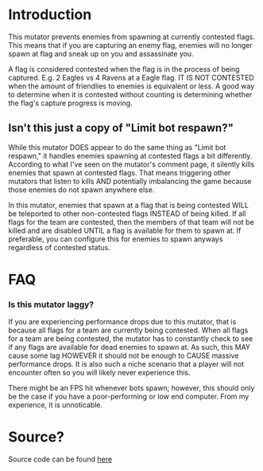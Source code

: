 # Introduction
This mutator prevents enemies from spawning at currently contested flags. This means that if you are capturing an enemy flag, enemies will no longer spawn at flag and sneak up on you and assassinate you.

A flag is considered contested when the flag is in the process of being captured. E.g. 2 Eagles vs 4 Ravens at a Eagle flag. IT IS NOT CONTESTED when the amount of friendlies to enemies is equivalent or less. A good way to determine when it is contested without counting is determining whether the flag's capture progress is moving.

## Isn't this just a copy of "Limit bot respawn?"
While this mutator DOES appear to do the same thing as "Limit bot respawn," it handles enemies spawning at contested flags a bit differently. According to what I've seen on the mutator's comment page, it silently kills enemies that spawn at contested flags. That means triggering other mutators that listen to kills AND potentially imbalancing the game because those enemies do not spawn anywhere else.

In this mutator, enemies that spawn at a flag that is being contested WILL be teleported to other non-contested flags INSTEAD of being killed. If all flags for the team are contested, then the members of that team will not be killed and are disabled UNTIL a flag is available for them to spawn at. If preferable, you can configure this for enemies to spawn anyways regardless of contested status.

# FAQ
### Is this mutator laggy?
If you are experiencing performance drops due to this mutator, that is because all flags for a team are currently being contested. When all flags for a team are being contested, the mutator has to constantly check to see if any flags are available for dead enemies to spawn at. As such, this MAY cause some lag HOWEVER it should not be enough to CAUSE massive performance drops. It is also such a niche scenario that a player will not encounter often so you will likely never experience this.

There might be an FPS hit whenever bots spawn; however, this should only be the case if you have a poor-performing or low end computer. From my experience, it is unnoticable.

# Source?
Source code can be found [here](https://github.com/MianReplicate/No-Spawning-on-Contested)
